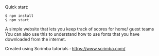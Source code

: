 Quick start:

```
$ npm install
$ npm start
````

A simple website that lets you keep track of scores for home/ guest teams
You can also use this to understand how to use fonts that you have downloaded from the internet.

Created using Scrimba tutorials : https://www.scrimba.com/
